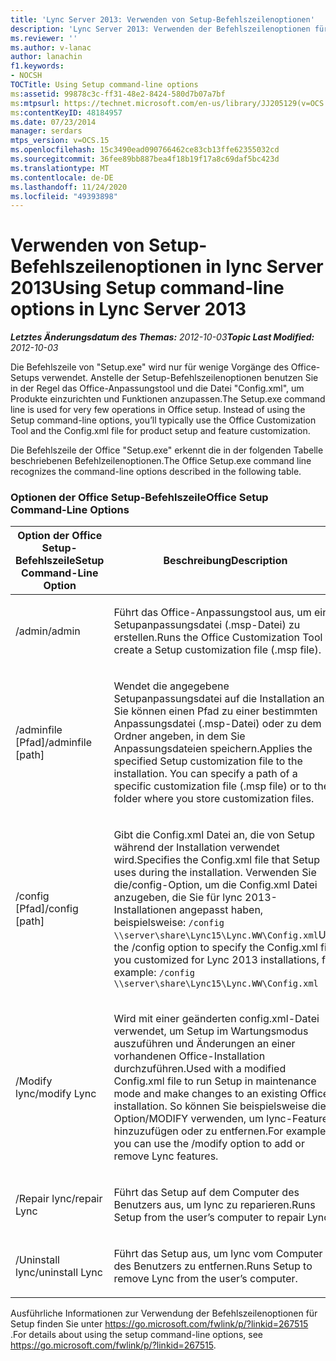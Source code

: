 ```yaml
---
title: 'Lync Server 2013: Verwenden von Setup-Befehlszeilenoptionen'
description: 'Lync Server 2013: Verwenden der Befehlszeilenoptionen für Setup.'
ms.reviewer: ''
ms.author: v-lanac
author: lanachin
f1.keywords:
- NOCSH
TOCTitle: Using Setup command-line options
ms:assetid: 99878c3c-ff31-48e2-8424-580d7b07a7bf
ms:mtpsurl: https://technet.microsoft.com/en-us/library/JJ205129(v=OCS.15)
ms:contentKeyID: 48184957
ms.date: 07/23/2014
manager: serdars
mtps_version: v=OCS.15
ms.openlocfilehash: 15c3490ead090766462ce83cb13ffe62355032cd
ms.sourcegitcommit: 36fee89bb887bea4f18b19f17a8c69daf5bc423d
ms.translationtype: MT
ms.contentlocale: de-DE
ms.lasthandoff: 11/24/2020
ms.locfileid: "49393898"
---
```

# <a name="using-setup-command-line-options-in-lync-server-2013"></a><span data-ttu-id="9173e-103">Verwenden von Setup-Befehlszeilenoptionen in lync Server 2013</span><span class="sxs-lookup"><span data-stu-id="9173e-103">Using Setup command-line options in Lync Server 2013</span></span>

<div data-xmlns="http://www.w3.org/1999/xhtml">

<div class="topic" data-xmlns="http://www.w3.org/1999/xhtml" data-msxsl="urn:schemas-microsoft-com:xslt" data-cs="https://msdn.microsoft.com/">

<div data-asp="https://msdn2.microsoft.com/asp">



</div>

<div id="mainSection">

<div id="mainBody"><span data-ttu-id="9173e-104">

<span> </span></span><span class="sxs-lookup"><span data-stu-id="9173e-104">

<span> </span></span></span>

<span data-ttu-id="9173e-105">_**Letztes Änderungsdatum des Themas:** 2012-10-03_</span><span class="sxs-lookup"><span data-stu-id="9173e-105">_**Topic Last Modified:** 2012-10-03_</span></span>

<span data-ttu-id="9173e-p101">Die Befehlszeile von "Setup.exe" wird nur für wenige Vorgänge des Office-Setups verwendet. Anstelle der Setup-Befehlszeilenoptionen benutzen Sie in der Regel das Office-Anpassungstool und die Datei "Config.xml", um Produkte einzurichten und Funktionen anzupassen.</span><span class="sxs-lookup"><span data-stu-id="9173e-p101">The Setup.exe command line is used for very few operations in Office setup. Instead of using the Setup command-line options, you’ll typically use the Office Customization Tool and the Config.xml file for product setup and feature customization.</span></span>

<span data-ttu-id="9173e-108">Die Befehlszeile der Office "Setup.exe" erkennt die in der folgenden Tabelle beschriebenen Befehlzeilenoptionen.</span><span class="sxs-lookup"><span data-stu-id="9173e-108">The Office Setup.exe command line recognizes the command-line options described in the following table.</span></span>

### <a name="office-setup-command-line-options"></a><span data-ttu-id="9173e-109">Optionen der Office Setup-Befehlszeile</span><span class="sxs-lookup"><span data-stu-id="9173e-109">Office Setup Command-Line Options</span></span>

<table>
<colgroup>
<col style="width: 50%" />
<col style="width: 50%" />
</colgroup>
<thead>
<tr class="header">
<th><span data-ttu-id="9173e-110">Option der Office Setup-Befehlszeile</span><span class="sxs-lookup"><span data-stu-id="9173e-110">Setup Command-Line Option</span></span></th>
<th><span data-ttu-id="9173e-111">Beschreibung</span><span class="sxs-lookup"><span data-stu-id="9173e-111">Description</span></span></th>
</tr>
</thead>
<tbody>
<tr class="odd">
<td><p><span data-ttu-id="9173e-112">/admin</span><span class="sxs-lookup"><span data-stu-id="9173e-112">/admin</span></span></p></td>
<td><p><span data-ttu-id="9173e-113">Führt das Office-Anpassungstool aus, um eine Setupanpassungsdatei (.msp-Datei) zu erstellen.</span><span class="sxs-lookup"><span data-stu-id="9173e-113">Runs the Office Customization Tool to create a Setup customization file (.msp file).</span></span></p></td>
</tr>
<tr class="even">
<td><p><span data-ttu-id="9173e-114">/adminfile [Pfad]</span><span class="sxs-lookup"><span data-stu-id="9173e-114">/adminfile [path]</span></span></p></td>
<td><p><span data-ttu-id="9173e-p102">Wendet die angegebene Setupanpassungsdatei auf die Installation an. Sie können einen Pfad zu einer bestimmten Anpassungsdatei (.msp-Datei) oder zu dem Ordner angeben, in dem Sie Anpassungsdateien speichern.</span><span class="sxs-lookup"><span data-stu-id="9173e-p102">Applies the specified Setup customization file to the installation. You can specify a path of a specific customization file (.msp file) or to the folder where you store customization files.</span></span></p></td>
</tr>
<tr class="odd">
<td><p><span data-ttu-id="9173e-117">/config [Pfad]</span><span class="sxs-lookup"><span data-stu-id="9173e-117">/config [path]</span></span></p></td>
<td><p><span data-ttu-id="9173e-118">Gibt die Config.xml Datei an, die von Setup während der Installation verwendet wird.</span><span class="sxs-lookup"><span data-stu-id="9173e-118">Specifies the Config.xml file that Setup uses during the installation.</span></span> <span data-ttu-id="9173e-119">Verwenden Sie die/config-Option, um die Config.xml Datei anzugeben, die Sie für lync 2013-Installationen angepasst haben, beispielsweise: <code>/config \\server\share\Lync15\Lync.WW\Config.xml</code></span><span class="sxs-lookup"><span data-stu-id="9173e-119">Use the /config option to specify the Config.xml file you customized for Lync 2013 installations, for example: <code>/config \\server\share\Lync15\Lync.WW\Config.xml</code></span></span></p></td>
</tr>
<tr class="even">
<td><p><span data-ttu-id="9173e-120">/Modify lync</span><span class="sxs-lookup"><span data-stu-id="9173e-120">/modify Lync</span></span></p></td>
<td><p><span data-ttu-id="9173e-121">Wird mit einer geänderten config.xml-Datei verwendet, um Setup im Wartungsmodus auszuführen und Änderungen an einer vorhandenen Office-Installation durchzuführen.</span><span class="sxs-lookup"><span data-stu-id="9173e-121">Used with a modified Config.xml file to run Setup in maintenance mode and make changes to an existing Office installation.</span></span> <span data-ttu-id="9173e-122">So können Sie beispielsweise die Option/MODIFY verwenden, um lync-Features hinzuzufügen oder zu entfernen.</span><span class="sxs-lookup"><span data-stu-id="9173e-122">For example, you can use the /modify option to add or remove Lync features.</span></span></p></td>
</tr>
<tr class="odd">
<td><p><span data-ttu-id="9173e-123">/Repair lync</span><span class="sxs-lookup"><span data-stu-id="9173e-123">/repair Lync</span></span></p></td>
<td><p><span data-ttu-id="9173e-124">Führt das Setup auf dem Computer des Benutzers aus, um lync zu reparieren.</span><span class="sxs-lookup"><span data-stu-id="9173e-124">Runs Setup from the user’s computer to repair Lync.</span></span></p></td>
</tr>
<tr class="even">
<td><p><span data-ttu-id="9173e-125">/Uninstall lync</span><span class="sxs-lookup"><span data-stu-id="9173e-125">/uninstall Lync</span></span></p></td>
<td><p><span data-ttu-id="9173e-126">Führt das Setup aus, um lync vom Computer des Benutzers zu entfernen.</span><span class="sxs-lookup"><span data-stu-id="9173e-126">Runs Setup to remove Lync from the user’s computer.</span></span></p></td>
</tr>
</tbody>
</table>


<span data-ttu-id="9173e-127">Ausführliche Informationen zur Verwendung der Befehlszeilenoptionen für Setup finden Sie unter <https://go.microsoft.com/fwlink/p/?linkid=267515> .</span><span class="sxs-lookup"><span data-stu-id="9173e-127">For details about using the setup command-line options, see <https://go.microsoft.com/fwlink/p/?linkid=267515>.</span></span>

<span data-ttu-id="9173e-128"></div>

<span> </span>

</div>

</div>

</span><span class="sxs-lookup"><span data-stu-id="9173e-128"></div>

<span> </span>

</div>

</div>

</span></span></div>

